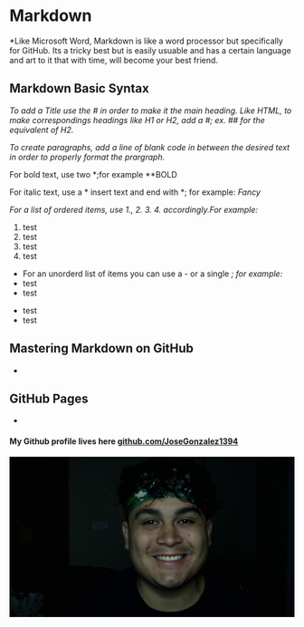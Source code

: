 # Markdown

*Like Microsoft Word, Markdown is like a word processor but specifically for GitHub. Its a tricky best but is easily usuable and has a certain language and art to it that with time, will become your best friend.  


## Markdown Basic Syntax

*To add a Title use the # in order to make it the main heading. Like HTML, to make correspondings headings like H1 or H2, add a #; ex. ## for the equivalent of H2.* 

*To create paragraphs, add a line of blank code in between the desired text in order to properly format the prargraph.*

For bold text, use two *;for example
**BOLD

For italic text, use a * insert text and end with *; for example: 
*Fancy*

*For a list of ordered items, use 1., 2. 3. 4. accordingly.For example:* 
1. test 
2. test 
3. test 
4. test

* For an unorderd list of items you can use a - or a single *; for example:*
* test 
* test 
- test 
- test 


## Mastering Markdown on GitHub

*


## GitHub Pages

*


#### My Github profile lives here [github.com/JoseGonzalez1394](https://github.com/JoseGonzalez1394)

![](/WIN_20220627_05_31_26_Pro.jpg)
